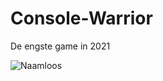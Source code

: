 # Console-Warrior
De engste game in 2021 

![Naamloos](https://user-images.githubusercontent.com/74960799/110035092-81d9a900-7d3b-11eb-9939-0df236623d47.png)
